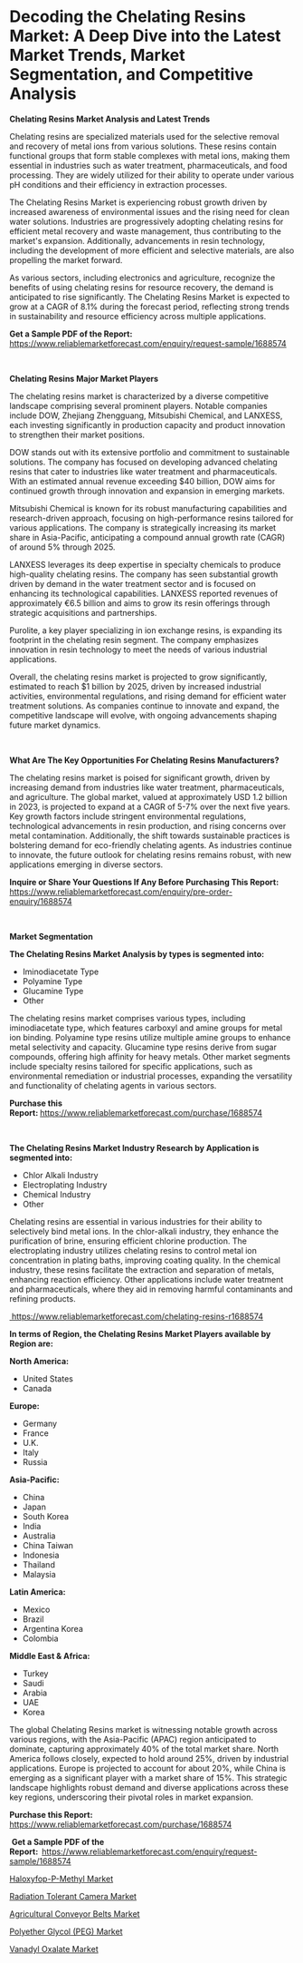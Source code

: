 <p><h1>Decoding the Chelating Resins Market: A Deep Dive into the Latest Market Trends, Market Segmentation, and Competitive Analysis</h1></p><p><strong>Chelating Resins Market Analysis and Latest Trends</strong></p>
<p><p>Chelating resins are specialized materials used for the selective removal and recovery of metal ions from various solutions. These resins contain functional groups that form stable complexes with metal ions, making them essential in industries such as water treatment, pharmaceuticals, and food processing. They are widely utilized for their ability to operate under various pH conditions and their efficiency in extraction processes.</p><p>The Chelating Resins Market is experiencing robust growth driven by increased awareness of environmental issues and the rising need for clean water solutions. Industries are progressively adopting chelating resins for efficient metal recovery and waste management, thus contributing to the market's expansion. Additionally, advancements in resin technology, including the development of more efficient and selective materials, are also propelling the market forward.</p><p>As various sectors, including electronics and agriculture, recognize the benefits of using chelating resins for resource recovery, the demand is anticipated to rise significantly. The Chelating Resins Market is expected to grow at a CAGR of 8.1% during the forecast period, reflecting strong trends in sustainability and resource efficiency across multiple applications.</p></p>
<p><strong>Get a Sample PDF of the Report:&nbsp;</strong> <a href="https://www.reliablemarketforecast.com/enquiry/request-sample/1688574?utm_campaign=1178&utm_medium=2&utm_source=Github&utm_content=ia&utm_term=17102024&utm_id=chelating-resins">https://www.reliablemarketforecast.com/enquiry/request-sample/1688574</a></p>
<p>&nbsp;</p>
<p><strong>Chelating Resins Major Market Players</strong></p>
<p><p>The chelating resins market is characterized by a diverse competitive landscape comprising several prominent players. Notable companies include DOW, Zhejiang Zhengguang, Mitsubishi Chemical, and LANXESS, each investing significantly in production capacity and product innovation to strengthen their market positions.</p><p>DOW stands out with its extensive portfolio and commitment to sustainable solutions. The company has focused on developing advanced chelating resins that cater to industries like water treatment and pharmaceuticals. With an estimated annual revenue exceeding $40 billion, DOW aims for continued growth through innovation and expansion in emerging markets.</p><p>Mitsubishi Chemical is known for its robust manufacturing capabilities and research-driven approach, focusing on high-performance resins tailored for various applications. The company is strategically increasing its market share in Asia-Pacific, anticipating a compound annual growth rate (CAGR) of around 5% through 2025.</p><p>LANXESS leverages its deep expertise in specialty chemicals to produce high-quality chelating resins. The company has seen substantial growth driven by demand in the water treatment sector and is focused on enhancing its technological capabilities. LANXESS reported revenues of approximately €6.5 billion and aims to grow its resin offerings through strategic acquisitions and partnerships.</p><p>Purolite, a key player specializing in ion exchange resins, is expanding its footprint in the chelating resin segment. The company emphasizes innovation in resin technology to meet the needs of various industrial applications. </p><p>Overall, the chelating resins market is projected to grow significantly, estimated to reach $1 billion by 2025, driven by increased industrial activities, environmental regulations, and rising demand for efficient water treatment solutions. As companies continue to innovate and expand, the competitive landscape will evolve, with ongoing advancements shaping future market dynamics.</p></p>
<p>&nbsp;</p>
<p><strong>What Are The Key Opportunities For Chelating Resins Manufacturers?</strong></p>
<p><p>The chelating resins market is poised for significant growth, driven by increasing demand from industries like water treatment, pharmaceuticals, and agriculture. The global market, valued at approximately USD 1.2 billion in 2023, is projected to expand at a CAGR of 5-7% over the next five years. Key growth factors include stringent environmental regulations, technological advancements in resin production, and rising concerns over metal contamination. Additionally, the shift towards sustainable practices is bolstering demand for eco-friendly chelating agents. As industries continue to innovate, the future outlook for chelating resins remains robust, with new applications emerging in diverse sectors.</p></p>
<p><strong>Inquire or Share Your Questions If Any Before Purchasing This Report:</strong> <a href="https://www.reliablemarketforecast.com/enquiry/pre-order-enquiry/1688574?utm_campaign=1178&utm_medium=2&utm_source=Github&utm_content=ia&utm_term=17102024&utm_id=chelating-resins">https://www.reliablemarketforecast.com/enquiry/pre-order-enquiry/1688574</a></p>
<p>&nbsp;</p>
<p><strong>Market Segmentation</strong></p>
<p><strong>The Chelating Resins Market Analysis by types is segmented into:</strong></p>
<p><ul><li>Iminodiacetate Type</li><li>Polyamine Type</li><li>Glucamine Type</li><li>Other</li></ul></p>
<p><p>The chelating resins market comprises various types, including iminodiacetate type, which features carboxyl and amine groups for metal ion binding. Polyamine type resins utilize multiple amine groups to enhance metal selectivity and capacity. Glucamine type resins derive from sugar compounds, offering high affinity for heavy metals. Other market segments include specialty resins tailored for specific applications, such as environmental remediation or industrial processes, expanding the versatility and functionality of chelating agents in various sectors.</p></p>
<p><strong>Purchase this Report:&nbsp;</strong><a href="https://www.reliablemarketforecast.com/purchase/1688574?utm_campaign=1178&utm_medium=2&utm_source=Github&utm_content=ia&utm_term=17102024&utm_id=chelating-resins">https://www.reliablemarketforecast.com/purchase/1688574</a></p>
<p>&nbsp;</p>
<p><strong>The Chelating Resins Market Industry Research by Application is segmented into:</strong></p>
<p><ul><li>Chlor Alkali Industry</li><li>Electroplating Industry</li><li>Chemical Industry</li><li>Other</li></ul></p>
<p><p>Chelating resins are essential in various industries for their ability to selectively bind metal ions. In the chlor-alkali industry, they enhance the purification of brine, ensuring efficient chlorine production. The electroplating industry utilizes chelating resins to control metal ion concentration in plating baths, improving coating quality. In the chemical industry, these resins facilitate the extraction and separation of metals, enhancing reaction efficiency. Other applications include water treatment and pharmaceuticals, where they aid in removing harmful contaminants and refining products.</p></p>
<p><a href="https://www.reliablemarketforecast.com/chelating-resins-r1688574?utm_campaign=1178&utm_medium=2&utm_source=Github&utm_content=ia&utm_term=17102024&utm_id=chelating-resins">&nbsp;https://www.reliablemarketforecast.com/chelating-resins-r1688574</a></p>
<p><strong>In terms of Region, the Chelating Resins Market Players available by Region are:</strong></p>
<p>
    <p> <strong> North America: </strong>
        <ul>
            <li>United States</li>
            <li>Canada</li>
        </ul>
        </p> 
    <p> <strong> Europe: </strong>
        <ul>
            <li>Germany</li>
            <li>France</li>
            <li>U.K.</li>
            <li>Italy</li>
            <li>Russia</li>
        </ul>
        </p> 
    <p> <strong> Asia-Pacific: </strong>
        <ul>
            <li>China</li>
            <li>Japan</li>
            <li>South Korea</li>
            <li>India</li>
            <li>Australia</li>
            <li>China Taiwan</li>
            <li>Indonesia</li>
            <li>Thailand</li>
            <li>Malaysia</li>
        </ul>
        </p> 
    <p> <strong> Latin America: </strong>
        <ul>
            <li>Mexico</li>
            <li>Brazil</li>
            <li>Argentina Korea</li>
            <li>Colombia</li>
        </ul>
        </p> 
    <p> <strong> Middle East & Africa: </strong>
        <ul>
            <li>Turkey</li>
            <li>Saudi</li>
            <li>Arabia</li>
            <li>UAE</li>
            <li>Korea</li>
        </ul>
    </p>
    </p>
<p><p>The global Chelating Resins market is witnessing notable growth across various regions, with the Asia-Pacific (APAC) region anticipated to dominate, capturing approximately 40% of the total market share. North America follows closely, expected to hold around 25%, driven by industrial applications. Europe is projected to account for about 20%, while China is emerging as a significant player with a market share of 15%. This strategic landscape highlights robust demand and diverse applications across these key regions, underscoring their pivotal roles in market expansion.</p></p>
<p><strong>Purchase this Report: </strong><a href="https://www.reliablemarketforecast.com/purchase/1688574?utm_campaign=1178&utm_medium=2&utm_source=Github&utm_content=ia&utm_term=17102024&utm_id=chelating-resins">https://www.reliablemarketforecast.com/purchase/1688574</a></p>
<p>&nbsp;<strong>Get a Sample PDF of the Report:&nbsp;&nbsp;</strong><a href="https://www.reliablemarketforecast.com/enquiry/request-sample/1688574?utm_campaign=1178&utm_medium=2&utm_source=Github&utm_content=ia&utm_term=17102024&utm_id=chelating-resins">https://www.reliablemarketforecast.com/enquiry/request-sample/1688574</a></p>
<p><strong></strong></p>
<p><p><a href="https://github.com/herbtbgfennig/Market-Research-Report-List-1/blob/main/haloxyfop-p-methyl-market.md?utm_campaign=1178&utm_medium=2&utm_source=Github&utm_content=ia&utm_term=17102024&utm_id=chelating-resins">Haloxyfop-P-Methyl Market</a></p><p><a href="https://issuu.com/reportprime-2/docs/radiation-tolerant-camera-market-si_1671f36ad2a9c4?utm_campaign=1178&utm_medium=2&utm_source=Github&utm_content=ia&utm_term=17102024&utm_id=chelating-resins">Radiation Tolerant Camera Market</a></p><p><a href="https://issuu.com/reportprime-2/docs/agricultural-conveyor-belts-market-_a6bedd28c1149c?utm_campaign=1178&utm_medium=2&utm_source=Github&utm_content=ia&utm_term=17102024&utm_id=chelating-resins">Agricultural Conveyor Belts Market</a></p><p><a href="https://github.com/josqmxrouth/Market-Research-Report-List-1/blob/main/polyether-glycol-peg-market.md?utm_campaign=1178&utm_medium=2&utm_source=Github&utm_content=ia&utm_term=17102024&utm_id=chelating-resins">Polyether Glycol (PEG) Market</a></p><p><a href="https://www.linkedin.com/pulse/vanadyl-oxalate-market-global-regional-analysis-focus-region-rfcdf?utm_campaign=1178&utm_medium=2&utm_source=Github&utm_content=ia&utm_term=17102024&utm_id=chelating-resins">Vanadyl Oxalate Market</a></p></p>